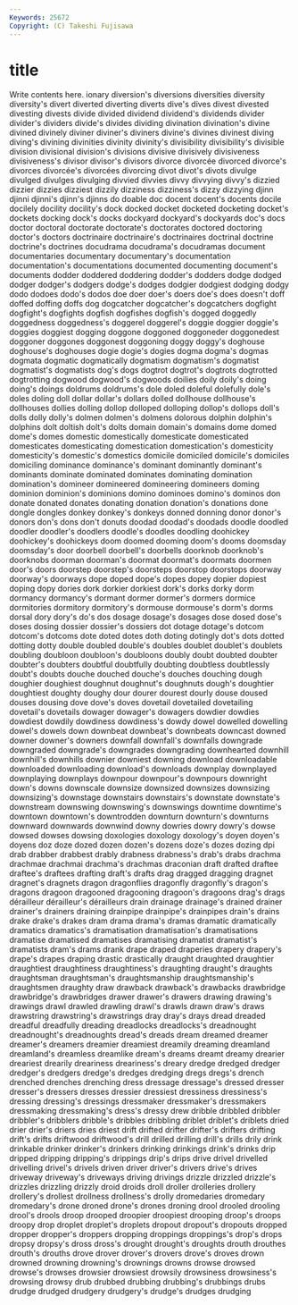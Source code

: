 ```yaml
---
Keywords: 25672 
Copyright: (C) Takeshi Fujisawa
---
```


# title

Write contents here.
ionary diversion's diversions diversities
diversity diversity's divert diverted diverting diverts dive's dives divest divested
divesting divests divide divided dividend dividend's dividends divider divider's dividers
divide's divides dividing divination divination's divine divined divinely diviner diviner's
diviners divine's divines divinest diving diving's divining divinities divinity divinity's
divisibility divisibility's divisible division divisional division's divisions divisive divisively divisiveness
divisiveness's divisor divisor's divisors divorce divorcée divorced divorce's divorces divorcée's
divorcées divorcing divot divot's divots divulge divulged divulges divulging divvied
divvies divvy divvying divvy's dizzied dizzier dizzies dizziest dizzily dizziness
dizziness's dizzy dizzying djinn djinni djinni's djinn's djinns do doable
doc docent docent's docents docile docilely docility docility's dock docked
docket docketed docketing docket's dockets docking dock's docks dockyard dockyard's
dockyards doc's docs doctor doctoral doctorate doctorate's doctorates doctored doctoring
doctor's doctors doctrinaire doctrinaire's doctrinaires doctrinal doctrine doctrine's doctrines docudrama
docudrama's docudramas document documentaries documentary documentary's documentation documentation's documentations documented
documenting document's documents dodder doddered doddering dodder's dodders dodge dodged
dodger dodger's dodgers dodge's dodges dodgier dodgiest dodging dodgy dodo
dodoes dodo's dodos doe doer doer's doers doe's does doesn't
doff doffed doffing doffs dog dogcatcher dogcatcher's dogcatchers dogfight dogfight's
dogfights dogfish dogfishes dogfish's dogged doggedly doggedness doggedness's doggerel doggerel's
doggie doggier doggie's doggies doggiest dogging doggone doggoned doggoneder doggonedest
doggoner doggones doggonest doggoning doggy doggy's doghouse doghouse's doghouses dogie
dogie's dogies dogma dogma's dogmas dogmata dogmatic dogmatically dogmatism dogmatism's
dogmatist dogmatist's dogmatists dog's dogs dogtrot dogtrot's dogtrots dogtrotted dogtrotting
dogwood dogwood's dogwoods doilies doily doily's doing doing's doings doldrums
doldrums's dole doled doleful dolefully dole's doles doling doll dollar
dollar's dollars dolled dollhouse dollhouse's dollhouses dollies dolling dollop dolloped
dolloping dollop's dollops doll's dolls dolly dolly's dolmen dolmen's dolmens
dolorous dolphin dolphin's dolphins dolt doltish dolt's dolts domain domain's
domains dome domed dome's domes domestic domestically domesticate domesticated domesticates
domesticating domestication domestication's domesticity domesticity's domestic's domestics domicile domiciled domicile's
domiciles domiciling dominance dominance's dominant dominantly dominant's dominants dominate dominated
dominates dominating domination domination's domineer domineered domineering domineers doming dominion
dominion's dominions domino dominoes domino's dominos don donate donated donates
donating donation donation's donations done dongle dongles donkey donkey's donkeys
donned donning donor donor's donors don's dons don't donuts doodad
doodad's doodads doodle doodled doodler doodler's doodlers doodle's doodles doodling
doohickey doohickey's doohickeys doom doomed dooming doom's dooms doomsday doomsday's
door doorbell doorbell's doorbells doorknob doorknob's doorknobs doorman doorman's doormat
doormat's doormats doormen door's doors doorstep doorstep's doorsteps doorstop doorstops
doorway doorway's doorways dope doped dope's dopes dopey dopier dopiest
doping dopy dories dork dorkier dorkiest dork's dorks dorky dorm
dormancy dormancy's dormant dormer dormer's dormers dormice dormitories dormitory dormitory's
dormouse dormouse's dorm's dorms dorsal dory dory's do's dos dosage
dosage's dosages dose dosed dose's doses dosing dossier dossier's dossiers
dot dotage dotage's dotcom dotcom's dotcoms dote doted dotes doth
doting dotingly dot's dots dotted dotting dotty double doubled double's
doubles doublet doublet's doublets doubling doubloon doubloon's doubloons doubly doubt
doubted doubter doubter's doubters doubtful doubtfully doubting doubtless doubtlessly doubt's
doubts douche douched douche's douches douching dough doughier doughiest doughnut
doughnut's doughnuts dough's doughtier doughtiest doughty doughy dour dourer dourest
dourly douse doused douses dousing dove dove's doves dovetail dovetailed
dovetailing dovetail's dovetails dowager dowager's dowagers dowdier dowdies dowdiest dowdily
dowdiness dowdiness's dowdy dowel dowelled dowelling dowel's dowels down downbeat
downbeat's downbeats downcast downed downer downer's downers downfall downfall's downfalls
downgrade downgraded downgrade's downgrades downgrading downhearted downhill downhill's downhills downier
downiest downing download downloadable downloaded downloading download's downloads downplay downplayed
downplaying downplays downpour downpour's downpours downright down's downs downscale downsize
downsized downsizes downsizing downsizing's downstage downstairs downstairs's downstate downstate's downstream
downswing downswing's downswings downtime downtime's downtown downtown's downtrodden downturn downturn's
downturns downward downwards downwind downy dowries dowry dowry's dowse dowsed
dowses dowsing doxologies doxology doxology's doyen doyen's doyens doz doze
dozed dozen dozen's dozens doze's dozes dozing dpi drab drabber
drabbest drably drabness drabness's drab's drabs drachma drachmae drachmai drachma's
drachmas draconian draft drafted draftee draftee's draftees drafting draft's drafts
drag dragged dragging dragnet dragnet's dragnets dragon dragonflies dragonfly dragonfly's
dragon's dragons dragoon dragooned dragooning dragoon's dragoons drag's drags dérailleur
dérailleur's dérailleurs drain drainage drainage's drained drainer drainer's drainers draining
drainpipe drainpipe's drainpipes drain's drains drake drake's drakes dram drama
drama's dramas dramatic dramatically dramatics dramatics's dramatisation dramatisation's dramatisations dramatise
dramatised dramatises dramatising dramatist dramatist's dramatists dram's drams drank drape
draped draperies drapery drapery's drape's drapes draping drastic drastically draught
draughted draughtier draughtiest draughtiness draughtiness's draughting draught's draughts draughtsman draughtsman's
draughtsmanship draughtsmanship's draughtsmen draughty draw drawback drawback's drawbacks drawbridge drawbridge's
drawbridges drawer drawer's drawers drawing drawing's drawings drawl drawled drawling
drawl's drawls drawn draw's draws drawstring drawstring's drawstrings dray dray's
drays dread dreaded dreadful dreadfully dreading dreadlocks dreadlocks's dreadnought dreadnought's
dreadnoughts dread's dreads dream dreamed dreamer dreamer's dreamers dreamier dreamiest
dreamily dreaming dreamland dreamland's dreamless dreamlike dream's dreams dreamt dreamy
drearier dreariest drearily dreariness dreariness's dreary dredge dredged dredger dredger's
dredgers dredge's dredges dredging dregs dregs's drench drenched drenches drenching
dress dressage dressage's dressed dresser dresser's dressers dresses dressier dressiest
dressiness dressiness's dressing dressing's dressings dressmaker dressmaker's dressmakers dressmaking dressmaking's
dress's dressy drew dribble dribbled dribbler dribbler's dribblers dribble's dribbles
dribbling driblet driblet's driblets dried drier drier's driers dries driest
drift drifted drifter drifter's drifters drifting drift's drifts driftwood driftwood's
drill drilled drilling drill's drills drily drink drinkable drinker drinker's
drinkers drinking drinkings drink's drinks drip dripped dripping dripping's drippings
drip's drips drive drivel drivelled drivelling drivel's drivels driven driver
driver's drivers drive's drives driveway driveway's driveways driving drivings drizzle
drizzled drizzle's drizzles drizzling drizzly droid droids droll droller drolleries
drollery drollery's drollest drollness drollness's drolly dromedaries dromedary dromedary's drone
droned drone's drones droning drool drooled drooling drool's drools droop
drooped droopier droopiest drooping droop's droops droopy drop droplet droplet's
droplets dropout dropout's dropouts dropped dropper dropper's droppers dropping droppings
droppings's drop's drops dropsy dropsy's dross dross's drought drought's droughts
drouth drouthes drouth's drouths drove drover drover's drovers drove's droves
drown drowned drowning drowning's drownings drowns drowse drowsed drowse's drowses
drowsier drowsiest drowsily drowsiness drowsiness's drowsing drowsy drub drubbed drubbing
drubbing's drubbings drubs drudge drudged drudgery drudgery's drudge's drudges drudging
